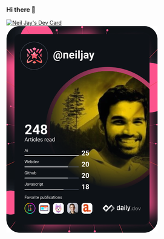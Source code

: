 ### Hi there 👋
<a href="https://app.daily.dev/neiljay"><img src="https://api.daily.dev/devcards/2e5d638371254e21bd1632bef10ce80b.png?r=i7d" width="400" alt="Neil Jay's Dev Card"/></a>
<br>
<a href="https://app.daily.dev/neiljay"><img src="https://github.com/neil-jay/neil-jay/blob/master/devcard.svg" width="400" alt="Neil Jay's Dev Card"/></a>
<!--
**neil-jay/neil-jay** is a ✨ _special_ ✨ repository because its `README.md` (this file) appears on your GitHub profile.

Here are some ideas to get you started:

- 🔭 I’m currently working on ...
- 🌱 I’m currently learning ...
- 👯 I’m looking to collaborate on ...
- 🤔 I’m looking for help with ...
- 💬 Ask me about ...
- 📫 How to reach me: ...
- 😄 Pronouns: ...
- ⚡ Fun fact: ...
-->
